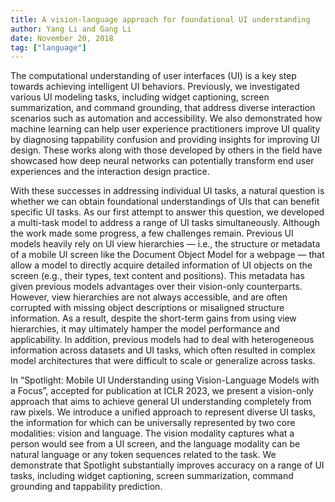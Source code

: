 ```yaml
---
title: A vision-language approach for foundational UI understanding
author: Yang Li and Gang Li
date: November 20, 2018
tag: ["language"]
---
```


The computational understanding of user interfaces (UI) is a key step towards achieving intelligent UI behaviors. Previously, we investigated various UI modeling tasks, including widget captioning, screen summarization, and command grounding, that address diverse interaction scenarios such as automation and accessibility. We also demonstrated how machine learning can help user experience practitioners improve UI quality by diagnosing tappability confusion and providing insights for improving UI design. These works along with those developed by others in the field have showcased how deep neural networks can potentially transform end user experiences and the interaction design practice.

With these successes in addressing individual UI tasks, a natural question is whether we can obtain foundational understandings of UIs that can benefit specific UI tasks. As our first attempt to answer this question, we developed a multi-task model to address a range of UI tasks simultaneously. Although the work made some progress, a few challenges remain. Previous UI models heavily rely on UI view hierarchies — i.e., the structure or metadata of a mobile UI screen like the Document Object Model for a webpage — that allow a model to directly acquire detailed information of UI objects on the screen (e.g., their types, text content and positions). This metadata has given previous models advantages over their vision-only counterparts. However, view hierarchies are not always accessible, and are often corrupted with missing object descriptions or misaligned structure information. As a result, despite the short-term gains from using view hierarchies, it may ultimately hamper the model performance and applicability. In addition, previous models had to deal with heterogeneous information across datasets and UI tasks, which often resulted in complex model architectures that were difficult to scale or generalize across tasks.

In “Spotlight: Mobile UI Understanding using Vision-Language Models with a Focus”, accepted for publication at ICLR 2023, we present a vision-only approach that aims to achieve general UI understanding completely from raw pixels. We introduce a unified approach to represent diverse UI tasks, the information for which can be universally represented by two core modalities: vision and language. The vision modality captures what a person would see from a UI screen, and the language modality can be natural language or any token sequences related to the task. We demonstrate that Spotlight substantially improves accuracy on a range of UI tasks, including widget captioning, screen summarization, command grounding and tappability prediction.
